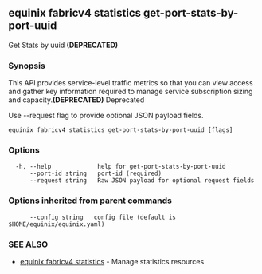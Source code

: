 ## equinix fabricv4 statistics get-port-stats-by-port-uuid

Get Stats by uuid **(DEPRECATED)**

### Synopsis

This API provides service-level traffic metrics so that you can view access and gather key information required to manage service subscription sizing and capacity.**(DEPRECATED)** Deprecated

Use --request flag to provide optional JSON payload fields.

```
equinix fabricv4 statistics get-port-stats-by-port-uuid [flags]
```

### Options

```
  -h, --help             help for get-port-stats-by-port-uuid
      --port-id string   port-id (required)
      --request string   Raw JSON payload for optional request fields
```

### Options inherited from parent commands

```
      --config string   config file (default is $HOME/equinix/equinix.yaml)
```

### SEE ALSO

* [equinix fabricv4 statistics](equinix_fabricv4_statistics.md)	 - Manage statistics resources

